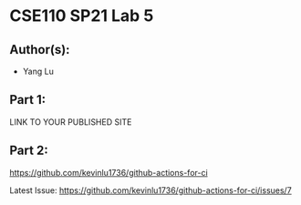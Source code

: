 # CSE110 SP21 Lab 5

## Author(s):
- Yang Lu

## Part 1:

LINK TO YOUR PUBLISHED SITE

## Part 2:

https://github.com/kevinlu1736/github-actions-for-ci   

Latest Issue: https://github.com/kevinlu1736/github-actions-for-ci/issues/7
